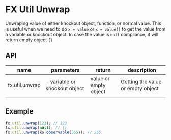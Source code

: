 # FX Util Unwrap
Unwraping value of either knockout object, function, or normal value. This is useful when we need to do ```x = value``` or ``` x = value() ``` to get the value from a variable or knockout object. In case the value is ```null``` compliance, it will return empty object ```{}```

## API
| name | parameters | return | description
| - | - | - | - |
| fx.util.unwrap | - variable or knockout object | value or empty object | Getting the value or empty object |
| | | | 

## Example
``` js
fx.util.unwrap(123); // 123
fx.util.unwrap(null); // {}
fx.util.unwrap(ko.observable(555)); // 555
```